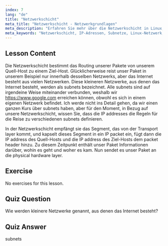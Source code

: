 ```yaml
---
index: 7
lang: "de"
title: "Netzwerkschicht"
meta_title: "Netzwerkschicht - Netzwerkgrundlagen"
meta_description: "Erfahren Sie mehr über die Netzwerkschicht in Linux, wie IP-Adressen Pakete über Subnetze routen und ihre Rolle bei der Datenübertragung. Beginnen Sie Ihre Reise ins Linux-Netzwerk!"
meta_keywords: "Netzwerkschicht, IP-Adressen, Subnetze, Linux-Netzwerk, Paket-Routing, Anfänger, Tutorial, Leitfaden"
---
```


## Lesson Content

Die Netzwerkschicht bestimmt das Routing unserer Pakete von unserem Quell-Host zu einem Ziel-Host. Glücklicherweise reist unser Paket in unserem Beispiel nur innerhalb desselben Netzwerks, aber das Internet besteht aus vielen Netzwerken. Diese kleineren Netzwerke, aus denen das Internet besteht, werden als subnets bezeichnet. Alle subnets sind auf irgendeine Weise miteinander verbunden, weshalb wir <https://www.google.com> erreichen können, obwohl es sich in einem eigenen Netzwerk befindet. Ich werde nicht ins Detail gehen, da wir einen ganzen Kurs über subnets haben, aber für den Moment, in Bezug auf unsere Netzwerkschicht, wissen Sie, dass die IP addresses die Regeln für die Reise zu verschiedenen subnets definieren.

In der Netzwerkschicht empfängt sie das Segment, das von der Transport layer kommt, und kapselt dieses Segment in ein IP packet ein, fügt dann die IP address des Quell-Hosts und die IP address des Ziel-Hosts dem packet header hinzu. Zu diesem Zeitpunkt enthält unser Paket Informationen darüber, wohin es geht und woher es kam. Nun sendet es unser Paket an die physical hardware layer.

## Exercise

No exercises for this lesson.

## Quiz Question

Wie werden kleinere Netzwerke genannt, aus denen das Internet besteht?

## Quiz Answer

subnets
